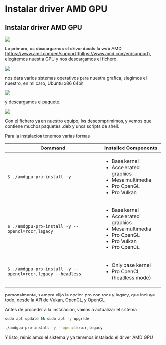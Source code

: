 # Instalar driver AMD GPU

## Instalar driver AMD GPU

![](../.gitbook/assets/img\_radeonLinux.png)

Lo primero, es descargarnos el driver desde la web AMD [https://www.amd.com/en/support](https://www.amd.com/en/support), elegiremos nuestra GPU y nos descargamos el fichero.

![](../.gitbook/assets/img\_downloadDriverRadeon.png)

nos dara varios sistemas operativos para nuestra grafica, elegimos el nuestro, en mi caso, Ubuntu x86 64bit

![](../.gitbook/assets/img\_downloadDriverRadeon2.png)

y descargamos el paquete.

![](../.gitbook/assets/img\_downloadDriverRadeon3.png)

Con el fichero ya en nuestro equipo, los descomprimimos, y vemos que contiene muchos paquetes .deb y unos scripts de shell.

Para la instalacion tenemos varias formas

| **Command**                                                 | **Installed Components**                                                                                                                    |
| ----------------------------------------------------------- | ------------------------------------------------------------------------------------------------------------------------------------------- |
| `$ ./amdgpu-pro-install -y`                                 | <ul><li>Base kernel</li><li>Accelerated graphics</li><li>Mesa multimedia</li><li>Pro OpenGL</li><li>Pro Vulkan</li></ul>                    |
| `$ ./amdgpu-pro-install -y --opencl=rocr,legacy`            | <ul><li>Base kernel</li><li>Accelerated graphics</li><li>Mesa multimedia</li><li>Pro OpenGL</li><li>Pro Vulkan</li><li>Pro OpenCL</li></ul> |
| `$ ./amdgpu-pro-install -y --opencl=rocr,legacy --headless` | <ul><li>Only base kernel</li><li>Pro OpenCL (headless mode)</li></ul>                                                                       |

personalmente, siempre elijo la opcion pro con rocs y legacy, que incluye todo, desde la API de Vukan, OpenCL, y OpenGL

Antes de proceder a la instalacion, vamos a actualizar el sistema

```bash
sudo apt update && sudo apt -y upgrade
```

```bash
./amdgpu-pro-install -y --opencl=rocr,legacy
```

Y listo, reiniciamos el sistema y ya tenemos instalado el driver AMD GPU
